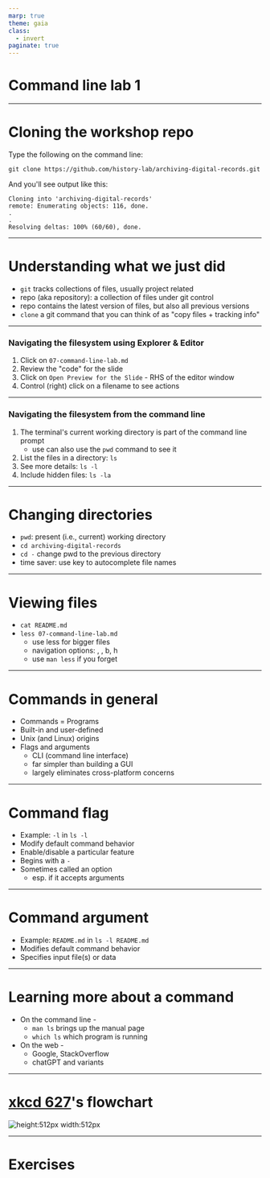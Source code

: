 ```yaml
---
marp: true
theme: gaia
class:
  - invert
paginate: true
---
```

<!-- _class: lead -->
# Command line lab 1
---
# Cloning the workshop repo
Type the following on the command line:

 `git clone https://github.com/history-lab/archiving-digital-records.git`

And you'll see output like this:
```
Cloning into 'archiving-digital-records'
remote: Enumerating objects: 116, done.
.
.
Resolving deltas: 100% (60/60), done.
```
---
# Understanding what we just did
* `git` tracks collections of files, usually project related
* repo (aka repository): a collection of files under git control
* repo contains the latest version of files, but also all previous versions
* `clone` a git command that you can think of as "copy files + tracking info"
---
### Navigating the filesystem using Explorer & Editor
1. Click on `07-command-line-lab.md`
2. Review the "code" for the slide
3. Click on `Open Preview for the Slide` - RHS of the editor window
4. Control (right) click on a filename to see actions
---
### Navigating the filesystem from the command line
1. The terminal's current working directory is part of the command line prompt
    * use can also use the `pwd` command to see it
2. List the files in a directory: `ls`
3. See more details: `ls -l`
4. Include hidden files: `ls -la`
---
# Changing directories
* `pwd`: present (i.e., current) working directory
*  `cd archiving-digital-records` 
*  `cd -` change pwd to the previous directory
*  time saver: use <tab> key to autocomplete file names 
---
# Viewing files
* `cat README.md`
* `less 07-command-line-lab.md`
    * use less for bigger files
    * navigation options: <return>, <space>, b, h
    * use `man less` if you forget
---
# Commands in general
* Commands = Programs
* Built-in and user-defined
* Unix (and Linux) origins
* Flags and arguments
    * CLI (command line interface)
    * far simpler than building a GUI
    * largely eliminates cross-platform concerns
---
# Command flag
* Example: `-l` in `ls -l` 
* Modify default command behavior
* Enable/disable a particular feature
* Begins with a `-`
* Sometimes called an option
   * esp. if it accepts arguments
---
# Command argument
* Example: `README.md` in `ls -l README.md` 
* Modifies default command behavior
* Specifies input file(s) or data

---
# Learning more about a command
* On the command line -
    * `man ls` brings up the manual page
    * `which ls` which program is running 
* On the web -
    * Google, StackOverflow
    * chatGPT and variants
---
# [xkcd 627](https://xkcd.com/627/)'s flowchart
![height:512px width:512px](https://imgs.xkcd.com/comics/tech_support_cheat_sheet.png)

---
# Exercises
